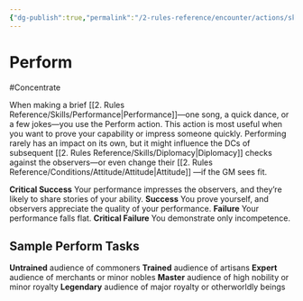 ```yaml
---
{"dg-publish":true,"permalink":"/2-rules-reference/encounter/actions/skill-actions/perform/","noteIcon":""}
---
```


# Perform
#Concentrate 

When making a brief [[2. Rules Reference/Skills/Performance\|Performance]]—one song, a quick dance, or a few jokes—you use the Perform action. This action is most useful when you want to prove your capability or impress someone quickly. Performing rarely has an impact on its own, but it might influence the DCs of subsequent [[2. Rules Reference/Skills/Diplomacy\|Diplomacy]] checks against the observers—or even change their [[2. Rules Reference/Conditions/Attitude/Attitude\|Attitude]] —if the GM sees fit.

**Critical Success** Your performance impresses the observers, and they’re likely to share stories of your ability.
**Success** You prove yourself, and observers appreciate the quality of your performance.
**Failure** Your performance falls flat.
**Critical Failure** You demonstrate only incompetence.

## Sample Perform Tasks
**Untrained** audience of commoners
**Trained** audience of artisans
**Expert** audience of merchants or minor nobles
**Master** audience of high nobility or minor royalty
**Legendary** audience of major royalty or otherworldly beings